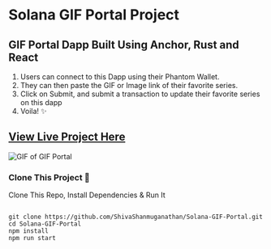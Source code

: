 # Solana GIF Portal Project

## GIF Portal Dapp Built Using Anchor, Rust and React

1. Users can connect to this Dapp using their Phantom Wallet. 
2. They can then paste the GIF or Image link of their favorite series.
3. Click on Submit, and submit a transaction to update their favorite series on this dapp
4. Voila! ✨

## [View Live Project Here](https://gifportalsolana.netlify.app/)

![GIF of GIF Portal](/public/GIF-Portal.gif)

### **Clone This Project 🚀**

Clone This Repo, Install Dependencies & Run It

``` shell

git clone https://github.com/ShivaShanmuganathan/Solana-GIF-Portal.git
cd Solana-GIF-Portal
npm install
npm run start

```
